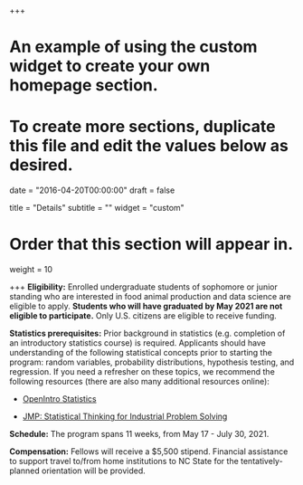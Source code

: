 +++
# An example of using the custom widget to create your own homepage section.
# To create more sections, duplicate this file and edit the values below as desired.

date = "2016-04-20T00:00:00"
draft = false

title = "Details"
subtitle = ""
widget = "custom"

# Order that this section will appear in.
weight = 10

+++
**Eligibility:** Enrolled undergraduate students of sophomore or junior standing who are interested in food animal production and data science are eligible to apply. **Students who will have graduated by May 2021 are not eligible to participate.** Only U.S. citizens are eligible to receive funding. 

**Statistics prerequisites:** Prior background in statistics (e.g. completion of an introductory statistics course) is required. Applicants should have understanding of the following statistical concepts prior to starting the program: random variables, probability distributions, hypothesis testing, and regression. If you need a refresher on these topics, we recommend the following resources (there are also many additional resources online):

- [OpenIntro Statistics](https://leanpub.com/openintro-statistics)  

- [JMP: Statistical Thinking for Industrial Problem Solving](https://www.jmp.com/en_us/online-statistics-course.html)

**Schedule:** The program spans 11 weeks, from May 17 - July 30, 2021. 

**Compensation:** Fellows will receive a $5,500 stipend. Financial assistance to support travel to/from home institutions to NC State for the tentatively-planned orientation will be provided.
